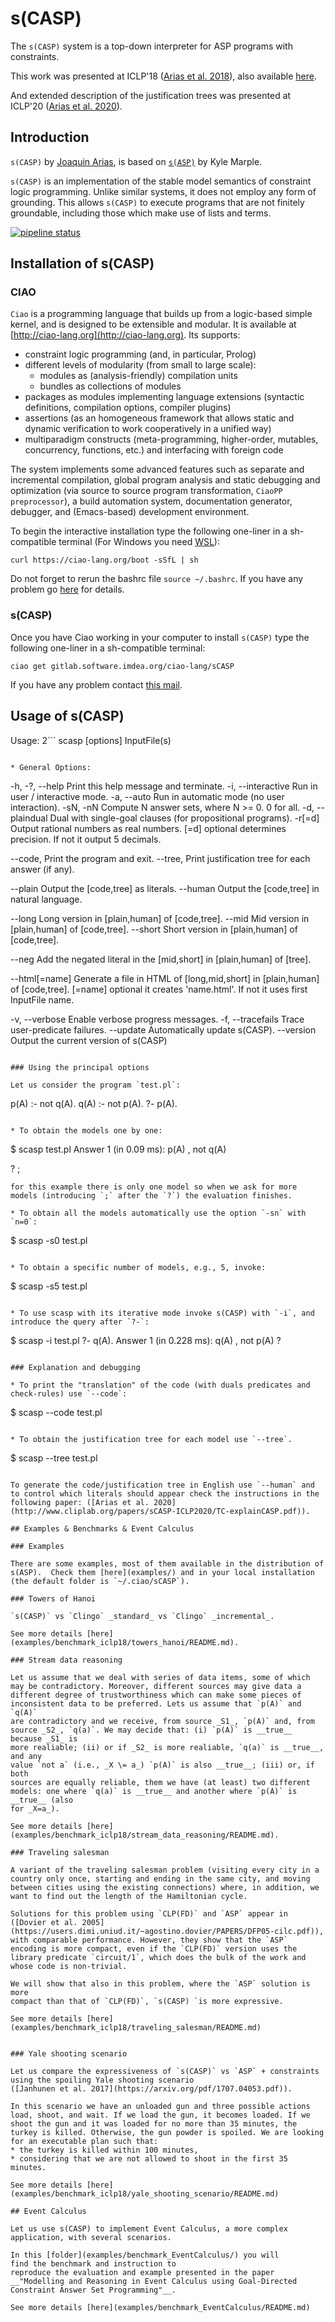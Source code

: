 # s(CASP)

The `s(CASP)` system is a top-down interpreter for ASP programs with
constraints.

This work was presented at ICLP'18 ([Arias et al. 2018](https://www.cambridge.org/core/journals/theory-and-practice-of-logic-programming/article/constraint-answer-set-programming-without-grounding/55A678C618EF54487777F021D89B3FE7)), also available [here](https://arxiv.org/abs/1804.11162).

And extended description of the justification trees was presented at ICLP'20 ([Arias et al. 2020](http://www.cliplab.org/papers/sCASP-ICLP2020/TC-explainCASP.pdf)).

## Introduction

`s(CASP)` by [Joaquin Arias](mailto:joaquin.arias@imdea.org), is based on
[`s(ASP)`](https://sourceforge.net/projects/sasp-system/) by
Kyle Marple.

`s(CASP)` is an implementation of the stable model semantics of
constraint logic programming. Unlike similar systems, it does not
employ any form of grounding. This allows `s(CASP)` to execute programs
that are not finitely groundable, including those which make use of
lists and terms.

[![pipeline status](https://gitlab.software.imdea.org/ciao-lang/sCASP/badges/master/pipeline.svg)](https://gitlab.software.imdea.org/ciao-lang/sCASP/-/commits/master)

## Installation of s(CASP) 


### CIAO

`Ciao` is a programming language that builds up from a logic-based simple kernel, and is designed to be extensible and modular. It is available at [http://ciao-lang.org](http://ciao-lang.org). Its supports:

* constraint logic programming (and, in particular, Prolog)
* different levels of modularity (from small to large scale):
  * modules as (analysis-friendly) compilation units
  * bundles as collections of modules
* packages as modules implementing language extensions (syntactic definitions, compilation options, compiler plugins)
* assertions (as an homogeneous framework that allows static and dynamic verification to work cooperatively in a unified way)
* multiparadigm constructs (meta-programming, higher-order, mutables, concurrency, functions, etc.) and interfacing with foreign code

The system implements some advanced features such as separate and incremental compilation, global program analysis and static debugging and optimization (via source to source program transformation, `CiaoPP preprocessor`), a build automation system, documentation generator, debugger, and (Emacs-based) development environment.

To begin the interactive installation type the following one-liner in
a sh-compatible terminal (For Windows you need [WSL](https://docs.microsoft.com/en-us/windows/wsl/install-win10)):

```
curl https://ciao-lang.org/boot -sSfL | sh
```

Do not forget to rerun the bashrc file `source ~/.bashrc`. If you have any problem go [here](http://ciao-lang.org/install.html) for details.

### s(CASP)

Once you have Ciao working in your computer to install `s(CASP)` type the following one-liner in a sh-compatible terminal:

```
ciao get gitlab.software.imdea.org/ciao-lang/sCASP
```

If you have any problem contact
[this mail](mailto:joaquin.arias@imdea.org?subject=[s(CASP)%20Help]).

## Usage of s(CASP)

Usage:
2```
scasp [options] InputFile(s)
```

* General Options:

```
  -h, -?, --help        Print this help message and terminate.
  -i, --interactive     Run in user / interactive mode.
  -a, --auto            Run in automatic mode (no user interaction).
  -sN, -nN              Compute N answer sets, where N >= 0. 0 for all.
  -d, --plaindual       Dual with single-goal clauses (for propositional programs).
  -r[=d]                Output rational numbers as real numbers.
                        [=d] optional determines precision. If not it output 5 decimals.

  --code,               Print the program and exit.
  --tree,               Print justification tree for each answer (if any).

  --plain               Output the [code,tree] as literals.
  --human               Output the [code,tree] in natural language.

  --long                Long  version in [plain,human] of [code,tree].
  --mid                 Mid   version in [plain,human] of [code,tree].
  --short               Short version in [plain,human] of [code,tree].

  --neg                 Add the negated literal in the [mid,short] in [plain,human] of [tree].

  --html[=name]         Generate a file in HTML of [long,mid,short] in [plain,human] of [code,tree].
                        [=name] optional it creates 'name.html'. If not it uses first InputFile name.

  -v, --verbose         Enable verbose progress messages.
  -f, --tracefails      Trace user-predicate failures.
  --update              Automatically update s(CASP).
  --version             Output the current version of s(CASP)
```

### Using the principal options

Let us consider the program `test.pl`:
```
p(A) :- not q(A).
q(A) :- not p(A).
?- p(A).
```

* To obtain the models one by one:

```
$ scasp test.pl
Answer 1	(in 0.09 ms):
p(A) ,  not q(A)

 ? ;
```
for this example there is only one model so when we ask for more models (introducing `;` after the `?`) the evaluation finishes.

* To obtain all the models automatically use the option `-sn` with `n=0`:

```
$ scasp -s0 test.pl
```

* To obtain a specific number of models, e.g., 5, invoke:

```
$ scasp -s5 test.pl
```

* To use scasp with its iterative mode invoke s(CASP) with `-i`, and introduce the query after `?-`:

```
$ scasp -i test.pl
?- q(A).
Answer 1	(in 0.228 ms):
q(A) ,  not p(A)
 ? 
```

### Explanation and debugging

* To print the "translation" of the code (with duals predicates and
check-rules) use `--code`:

```
$ scasp --code test.pl
```

* To obtain the justification tree for each model use `--tree`.
```
$ scasp --tree test.pl
```

To generate the code/justification tree in English use `--human` and
to control which literals should appear check the instructions in the
following paper: ([Arias et al. 2020](http://www.cliplab.org/papers/sCASP-ICLP2020/TC-explainCASP.pdf)).

## Examples & Benchmarks & Event Calculus

### Examples

There are some examples, most of them available in the distribution of
s(ASP).  Check them [here](examples/) and in your local installation
(the default folder is `~/.ciao/sCASP`).

### Towers of Hanoi

`s(CASP)` vs `Clingo` _standard_ vs `Clingo` _incremental_.

See more details [here](examples/benchmark_iclp18/towers_hanoi/README.md).

### Stream data reasoning

Let us assume that we deal with series of data items, some of which
may be contradictory. Moreover, different sources may give data a
different degree of trustworthiness which can make some pieces of
inconsistent data to be preferred. Lets us assume that `p(A)` and `q(A)`
are contradictory and we receive, from source _S1_, `p(A)` and, from
source _S2_, `q(a)`. We may decide that: (i) `p(A)` is __true__ because _S1_ is
more realiable; (ii) or if _S2_ is more realiable, `q(a)` is __true__, and any
value `not a` (i.e., _X \= a_) `p(A)` is also __true__; (iii) or, if both
sources are equally reliable, them we have (at least) two different
models: one where `q(a)` is __true__ and another where `p(A)` is __true__ (also
for _X=a_).

See more details [here](examples/benchmark_iclp18/stream_data_reasoning/README.md).

### Traveling salesman

A variant of the traveling salesman problem (visiting every city in a
country only once, starting and ending in the same city, and moving
between cities using the existing connections) where, in addition, we
want to find out the length of the Hamiltonian cycle.

Solutions for this problem using `CLP(FD)` and `ASP` appear in
([Dovier et al. 2005](https://users.dimi.uniud.it/~agostino.dovier/PAPERS/DFP05-cilc.pdf)),
with comparable performance. However, they show that the `ASP`
encoding is more compact, even if the `CLP(FD)` version uses the
library predicate `circuit/1`, which does the bulk of the work and
whose code is non-trivial.

We will show that also in this problem, where the `ASP` solution is more
compact than that of `CLP(FD)`, `s(CASP) `is more expressive.

See more details [here](examples/benchmark_iclp18/traveling_salesman/README.md)


### Yale shooting scenario

Let us compare the expressiveness of `s(CASP)` vs `ASP` + constraints
using the spoiling Yale shooting scenario
([Janhunen et al. 2017](https://arxiv.org/pdf/1707.04053.pdf)).

In this scenario we have an unloaded gun and three possible actions
load, shoot, and wait. If we load the gun, it becomes loaded. If we
shoot the gun and it was loaded for no more than 35 minutes, the
turkey is killed. Otherwise, the gun powder is spoiled. We are looking
for an executable plan such that:
* the turkey is killed within 100 minutes,
* considering that we are not allowed to shoot in the first 35
minutes.

See more details [here](examples/benchmark_iclp18/yale_shooting_scenario/README.md)

## Event Calculus

Let us use s(CASP) to implement Event Calculus, a more complex
application, with several scenarios.

In this [folder](examples/benchmark_EventCalculus/) you will
find the benchmark and instruction to
reproduce the evaluation and example presented in the paper
__"Modelling and Reasoning in Event Calculus using Goal-Directed Constraint Answer Set Programming"__.

See more details [here](examples/benchmark_EventCalculus/README.md)
